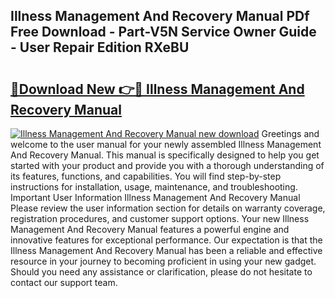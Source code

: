 ## Illness Management And Recovery Manual PDf Free Download - Part-V5N Service Owner Guide - User Repair Edition RXeBU

# <h2><a href="http://bc16970.oget.top/?id=Illness+Management+And+Recovery+Manual">🔗Download New 👉🔴 Illness Management And Recovery Manual</a></h2>

[![Illness Management And Recovery Manual new download](https://i.imgur.com/5g1atiW.png)](http://bc16970.oget.top/?id=Illness+Management+And+Recovery+Manual)
Greetings and welcome to the user manual for your newly assembled Illness Management And Recovery Manual. This manual is specifically designed to help you get started with your product and provide you with a thorough understanding of its features, functions, and capabilities. You will find step-by-step instructions for installation, usage, maintenance, and troubleshooting. Important User Information Illness Management And Recovery Manual Please review the user information section for details on warranty coverage, registration procedures, and customer support options. Your new Illness Management And Recovery Manual features a powerful engine and innovative features for exceptional performance. Our expectation is that the Illness Management And Recovery Manual has been a reliable and effective resource in your journey to becoming proficient in using your new gadget. Should you need any assistance or clarification, please do not hesitate to contact our support team.
